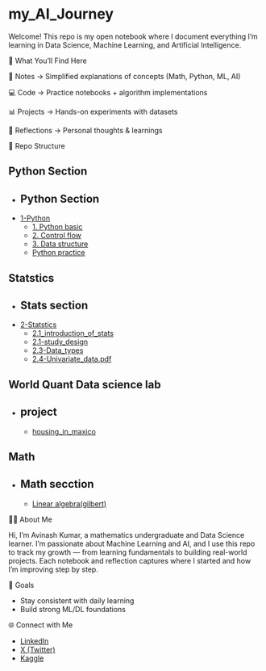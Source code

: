 # my_AI_Journey
Welcome! This repo is my open notebook where I document everything I’m learning in Data Science, Machine Learning, and Artificial Intelligence.

📌 What You’ll Find Here

📖 Notes → Simplified explanations of concepts (Math, Python, ML, AI)

💻 Code → Practice notebooks + algorithm implementations

📊 Projects → Hands-on experiments with datasets

🧠 Reflections → Personal thoughts & learnings

📂 Repo Structure
## Python Section
- ## Python Section
- [1-Python](https://github.com/Avisiingh/my_AI_Journey/tree/main/1-Python)
   - [1. Python basic](https://github.com/Avisiingh/my_AI_Journey/tree/main/1-Python/1.Python%20basic)
   - [2. Control flow](https://github.com/Avisiingh/my_AI_Journey/tree/main/1-Python/2.Control%20flow)
   - [3. Data structure](https://github.com/Avisiingh/my_AI_Journey/tree/main/1-Python/3.Data%20structure)
   - [Python practice](https://github.com/Avisiingh/my_AI_Journey/tree/main/1-Python/python%20practice)


## Statstics
- ## Stats section
 - [2-Statstics](https://github.com/Avisiingh/my_AI_Journey/tree/main/2-Statstics)
   - [2.1_introduction_of_stats](https://github.com/Avisiingh/my_AI_Journey/blob/main/2-Statstics/2.1-introduction%20of%20stats.pdf)
   - [2.1-study_design](https://github.com/Avisiingh/my_AI_Journey/blob/main/2-Statstics/2.2-study_design.pdf)
   - [2.3-Data_types](https://github.com/Avisiingh/my_AI_Journey/blob/main/2-Statstics/2.3-data_types.ipynb)
   - [2.4-Univariate_data.pdf](https://github.com/Avisiingh/my_AI_Journey/blob/main/2-Statstics/2.4-Univariate_data.pdf)

## World Quant Data science lab
 - ## project
   - [housing_in_maxico](https://github.com/Avisiingh/my_AI_Journey/tree/main/3-WorldquantDataScienceLab/3.1-Housing%20in%20maxico)

## Math
 - ## Math secction
   - [Linear algebra(gilbert)](https://github.com/Avisiingh/my_AI_Journey/tree/main/4-Math/4.1-gilbert_linear_alegbra)

👨‍💻 About Me

Hi, I’m Avinash Kumar, a mathematics undergraduate and Data Science learner.
I’m passionate about Machine Learning and AI, and I use this repo to track my growth — from learning fundamentals to building real-world projects. Each notebook and reflection captures where I started and how I’m improving step by step.

🎯 Goals

- Stay consistent with daily learning
- Build strong ML/DL foundations

🌐 Connect with Me
- [LinkedIn](https://www.linkedin.com/in/avinash40/)
- [X (Twitter)](https://x.com/_Avinashk)
- [Kaggle](https://www.kaggle.com/avinashai)

